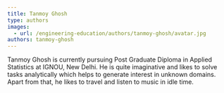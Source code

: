 ```yaml
---
title: Tanmoy Ghosh
type: authors
images:
  - url: /engineering-education/authors/tanmoy-ghosh/avatar.jpg
authors: tanmoy-ghosh
---
```

Tanmoy Ghosh is currently pursuing Post Graduate Diploma in Applied Statistics at IGNOU, New Delhi. He is quite imaginative and likes to solve tasks analytically which helps to generate interest in unknown domains. Apart from that, he likes to travel and listen to music in idle time.
